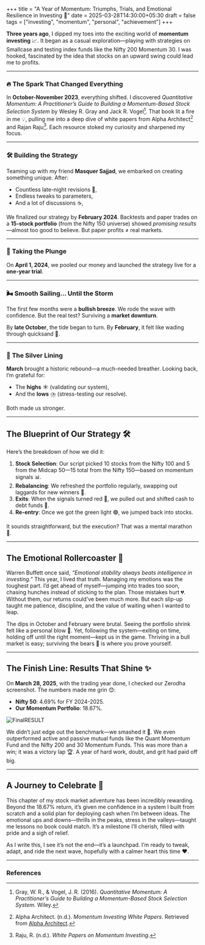 +++
title = "A Year of Momentum: Triumphs, Trials, and Emotional Resilience in Investing 🚀"
date = 2025-03-28T14:30:00+05:30
draft = false
tags = ["investing", "momentum", "personal", "achievement"]
+++



**Three years ago**, I dipped my toes into the exciting world of **momentum investing** 📈. It began as a casual exploration—playing with strategies on Smallcase and testing index funds like the Nifty 200 Momentum 30. I was hooked, fascinated by the idea that stocks on an upward swing could lead me to profits.  

---

### 🔥 **The Spark That Changed Everything**  
In **October-November 2023**, everything shifted. I discovered *Quantitative Momentum: A Practitioner’s Guide to Building a Momentum-Based Stock Selection System* by Wesley R. Gray and Jack R. Vogel[^1]. That book lit a fire in me 💡, pulling me into a deep dive of white papers from Alpha Architect[^2] and Rajan Raju[^3]. Each resource stoked my curiosity and sharpened my focus.  

---

### 🛠️ **Building the Strategy**  
Teaming up with my friend **Masquer Sajjad**, we embarked on creating something unique. After:  
- Countless late-night revisions 🌙,  
- Endless tweaks to parameters,  
- And a lot of discussions ☕,  

We finalized our strategy by **February 2024**. Backtests and paper trades on a **15-stock portfolio** (from the Nifty 150 universe) showed *promising results*—almost too good to believe. But paper profits ≠ real markets.  

---

### 🎲 **Taking the Plunge**  
On **April 1, 2024**, we pooled our money and launched the strategy live for a **one-year trial**.  

---

### 🌬️ **Smooth Sailing… Until the Storm**  
The first few months were a **bullish breeze**. We rode the wave with confidence. But the real test? Surviving a **market downturn**.  

By **late October**, the tide began to turn. By **February**, it felt like wading through quicksand 🥳.  

---

### 🌈 **The Silver Lining**  
**March** brought a historic rebound—a much-needed breather. Looking back, I’m grateful for:  
- The **highs** ☀️ (validating our system),  
- And the **lows** ⛈️ (stress-testing our resolve).  

Both made us stronger.  

---

## The Blueprint of Our Strategy 🛠️

Here’s the breakdown of how we did it:

1. **Stock Selection**: Our script picked 10 stocks from the Nifty 100 and 5 from the Midcap 50—15 total from the Nifty 150—based on momentum signals 📊.
2. **Rebalancing**: We refreshed the portfolio regularly, swapping out laggards for new winners 🔄.
3. **Exits**: When the signals turned red 🚨, we pulled out and shifted cash to debt funds 💼.
4. **Re-entry**: Once we got the green light 🟢, we jumped back into stocks.

It sounds straightforward, but the execution? That was a mental marathon 🧠.

---

## The Emotional Rollercoaster 🎢

Warren Buffett once said, *“Emotional stability always beats intelligence in investing.”* This year, I lived that truth. Managing my emotions was the toughest part. I’d get ahead of myself—jumping into trades too soon, chasing hunches instead of sticking to the plan. Those mistakes hurt 💔. Without them, our returns could’ve been much more. But each slip-up taught me patience, discipline, and the value of waiting when I wanted to leap.

The dips in October and February were brutal. Seeing the portfolio shrink felt like a personal blow 👊. Yet, following the system—exiting on time, holding off until the right moment—kept us in the game. Thriving in a bull market is easy; surviving the bears 🐻 is where you prove yourself.


---
## The Finish Line: Results That Shine ✨

On **March 28, 2025**, with the trading year done, I checked our Zerodha screenshot. The numbers made me grin 😊:

- **Nifty 50**: 4.69% for FY 2024-2025.
- **Our Momentum Portfolio**: 18.67%.

![FinalRESULT](Result.jpg)

We didn’t just edge out the benchmark—we smashed it 🎯. We even outperformed active and passive mutual funds like the Quant Momentum Fund and the Nifty 200 and 30 Momentum Funds. This was more than a win; it was a victory lap 🏆. A year of hard work, doubt, and grit had paid off big.

---

## A Journey to Celebrate 🎉

This chapter of my stock market adventure has been incredibly rewarding. Beyond the 18.67% return, it’s given me confidence in a system I built from scratch and a solid plan for deploying cash when I’m between ideas. The emotional ups and downs—thrills in the peaks, stress in the valleys—taught me lessons no book could match. It’s a milestone I’ll cherish, filled with pride and a sigh of relief.

As I write this, I see it’s not the end—it’s a launchpad. I’m ready to tweak, adapt, and ride the next wave, hopefully with a calmer heart this time ❤️.

---

### References

[^1]: Gray, W. R., & Vogel, J. R. (2016). *Quantitative Momentum: A Practitioner’s Guide to Building a Momentum-Based Stock Selection System*. Wiley.
[^2]: Alpha Architect. (n.d.). *Momentum Investing White Papers*. Retrieved from [Alpha Architect](https://alphaarchitect.com/).
[^3]: Raju, R. (n.d.). *White Papers on Momentum Investing*.